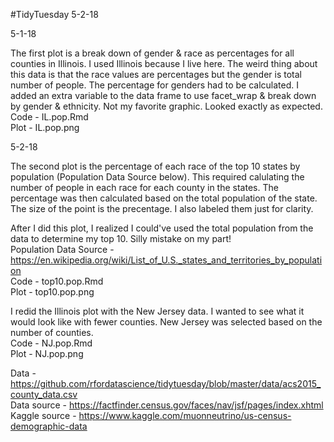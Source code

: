 #TidyTuesday 5-2-18

5-1-18

The first plot is a break down of gender & race as percentages for all counties in Illinois. I used Illinois because I live here. The weird thing about this data is that the race values are percentages but the gender is total number of people. The percentage for genders had to be calculated. I added an extra variable to the data frame to use facet_wrap & break down by gender & ethnicity. Not my favorite graphic. Looked exactly as expected.<br />
Code - IL.pop.Rmd<br />
Plot - IL.pop.png<br />

5-2-18

The second plot is the percentage of each race of the top 10 states by population (Population Data Source below). This required calulating the number of people in each race for each county in the states. The percentage was then calculated based on the total population of the state. The size of the point is the precentage. I also labeled them just for clarity. <br />

After I did this plot, I realized I could've used the total population from the data to determine my top 10. Silly mistake on my part! <br />
Population Data Source - https://en.wikipedia.org/wiki/List_of_U.S._states_and_territories_by_population <br />
Code - top10.pop.Rmd<br />
Plot - top10.pop.png<br />

I redid the Illinois plot with the New Jersey data. I wanted to see what it would look like with fewer counties. New Jersey was selected based on the number of counties.<br />
Code - NJ.pop.Rmd<br />
Plot - NJ.pop.png<br />

Data - https://github.com/rfordatascience/tidytuesday/blob/master/data/acs2015_county_data.csv <br />
Data source - https://factfinder.census.gov/faces/nav/jsf/pages/index.xhtml <br />
Kaggle source - https://www.kaggle.com/muonneutrino/us-census-demographic-data <br />

